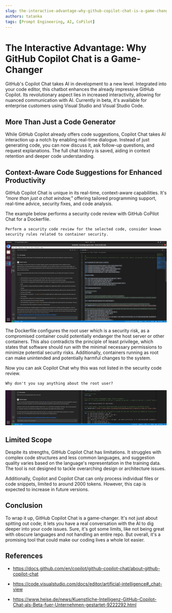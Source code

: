 ```yaml
---
slug: the-interactive-advantage-why-github-copilot-chat-is-a-game-changer
authors: tatanka
tags: [Prompt Engineering, AI, CoPilot]
---
```


# The Interactive Advantage: Why GitHub Copilot Chat is a Game-Changer

GitHub's Copilot Chat takes AI in development to a new level. Integrated into your code editor, this chatbot enhances the already impressive GitHub Copilot. Its revolutionary aspect lies in increased interactivity, allowing for nuanced communication with AI. Currently in beta, it's available for enterprise customers using Visual Studio and Visual Studio Code.

<!--truncate-->

## More Than Just a Code Generator

While GitHub Copilot already offers code suggestions, Copilot Chat takes AI interaction up a notch by enabling real-time dialogue. Instead of just generating code, you can now discuss it, ask follow-up questions, and request explanations. The full chat history is saved, aiding in context retention and deeper code understanding.

## Context-Aware Code Suggestions for Enhanced Productivity

GitHub Copilot Chat is unique in its real-time, context-aware capabilities. It's _"more than just a chat window,"_ offering tailored programming support, real-time advice, security fixes, and code analysis.

The example below performs a security code review with GitHub CoPilot Chat for a Dockerfile.

```plaintext
Perform a security code review for the selected code, consider known security rules related to container security.
```

![Dockerfile Security Code Reivew](assets/Screenshot_from_2023-09-11_19-21-02.png)

The Dockerfile configures the root user which is a security risk, as a compromised container could potentially endanger the host server or other containers. This also contradicts the principle of least privilege, which states that software should run with the minimal necessary permissions to minimize potential security risks. Additionally, containers running as root can make unintended and potentially harmful changes to the system.

Now you can ask Copilot Chat why this was not listed in the security code review.

```plaintext
Why don't you say anything about the root user?
```

![Dockerfile Security Code Reivew No Root](assets/Screenshot_from_2023-09-12_21-42-42.png)

## Limited Scope

Despite its strengths, GitHub Copilot Chat has limitations. It struggles with complex code structures and less common languages, and suggestion quality varies based on the language's representation in the training data. The tool is not designed to tackle overarching design or architecture issues.

Additionally, Copilot and Copilot Chat can only process individual files or code snippets, limited to around 2000 tokens. However, this cap is expected to increase in future versions.

## Conclusion

To wrap it up, GitHub Copilot Chat is a game-changer. It's not just about spitting out code; it lets you have a real conversation with the AI to dig deeper into your code issues. Sure, it's got some limits, like not being great with obscure languages and not handling an entire repo. But overall, it's a promising tool that could make our coding lives a whole lot easier.

## References

- https://docs.github.com/en/copilot/github-copilot-chat/about-github-copilot-chat

- https://code.visualstudio.com/docs/editor/artificial-intelligence#_chat-view

- https://www.heise.de/news/Kuenstliche-Intelligenz-GitHub-Copilot-Chat-als-Beta-fuer-Unternehmen-gestartet-9222292.html
